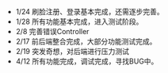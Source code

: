 - 1/24 刷脸注册、登录基本完成，还需逐步完善。
- 1/28 所有功能基本完成，进入测试阶段。
- 2/8  完善错误Controller
- 2/17 前后端整合完成，大部分功能测试完成。
- 2/19 突发奇想，对后端进行压力测试
- 4/12 所有功能完成，调试完成，寻找BUG中。